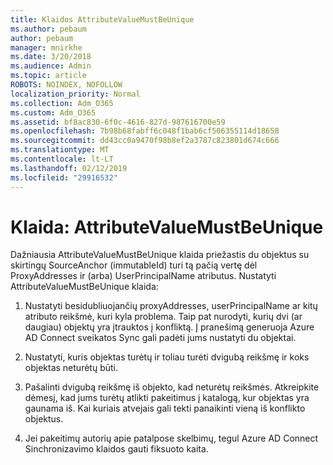```yaml
---
title: Klaidos AttributeValueMustBeUnique
ms.author: pebaum
author: pebaum
manager: mnirkhe
ms.date: 3/20/2018
ms.audience: Admin
ms.topic: article
ROBOTS: NOINDEX, NOFOLLOW
localization_priority: Normal
ms.collection: Adm_O365
ms.custom: Adm_O365
ms.assetid: bf8ac830-6f0c-4616-827d-987616700e59
ms.openlocfilehash: 7b98b68fabff6c048f1bab6cf506355114d18658
ms.sourcegitcommit: dd43cc0a9470f98b8ef2a3787c823801d674c666
ms.translationtype: MT
ms.contentlocale: lt-LT
ms.lasthandoff: 02/12/2019
ms.locfileid: "29916532"
---
```

# <a name="error-attributevaluemustbeunique"></a>Klaida: AttributeValueMustBeUnique

Dažniausia AttributeValueMustBeUnique klaida priežastis du objektus su skirtingų SourceAnchor (immutableId) turi tą pačią vertę dėl ProxyAddresses ir (arba) UserPrincipalName atributus. Nustatyti AttributeValueMustBeUnique klaida:
  
1. Nustatyti besidubliuojančių proxyAddresses, userPrincipalName ar kitų atributo reikšmė, kuri kyla problema. Taip pat nurodyti, kurių dvi (ar daugiau) objektų yra įtrauktos į konfliktą. Į pranešimą generuoja Azure AD Connect sveikatos Sync gali padėti jums nustatyti du objektai.
    
2. Nustatyti, kuris objektas turėtų ir toliau turėti dvigubą reikšmę ir koks objektas neturėtų būti.
    
3. Pašalinti dvigubą reikšmę iš objekto, kad neturėtų reikšmės. Atkreipkite dėmesį, kad jums turėtų atlikti pakeitimus į katalogą, kur objektas yra gaunama iš. Kai kuriais atvejais gali tekti panaikinti vieną iš konflikto objektus.
    
4. Jei pakeitimų autorių apie patalpose skelbimų, tegul Azure AD Connect Sinchronizavimo klaidos gauti fiksuoto kaita.
    

